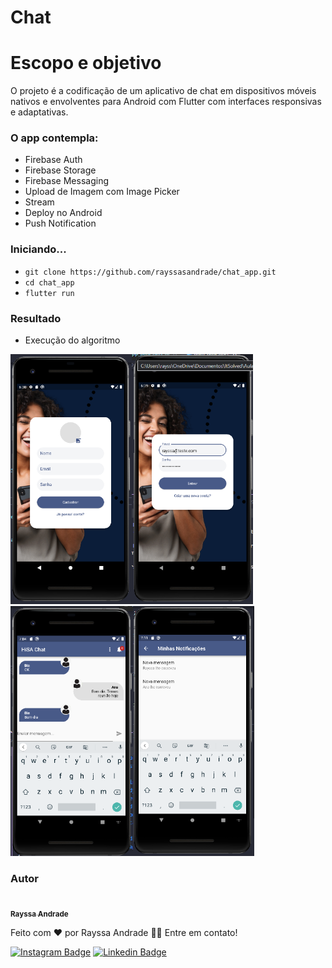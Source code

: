 # Chat 

# Escopo e objetivo

O projeto é a codificação de um aplicativo de chat em dispositivos móveis nativos e envolventes para Android com Flutter com interfaces responsivas e adaptativas.

### O app contempla:
- Firebase Auth
- Firebase Storage
- Firebase Messaging
- Upload de Imagem com Image Picker
- Stream
- Deploy no Android
- Push Notification

### Iniciando...

- `git clone https://github.com/rayssasandrade/chat_app.git`
- `cd chat_app`
- `flutter run`

### Resultado

- Execução do algoritmo 

<img src="/assets/images/cadastro.png" alt="cadastro" height="400em" /><img src="/assets/images/login.png" alt="login" height="400em" /><img src="/assets/images/salaBatePapo.png" alt="sala de bate papo" height="400em" /><img src="/assets/images/notificações.png" alt="notificações" height="400em" />

### Autor

<a href="#">
 <img style="border-radius: 50%;" src="https://media-exp1.licdn.com/dms/image/C4D03AQGc_Ovg7ftTrw/profile-displayphoto-shrink_800_800/0/1600526654859?e=1643241600&v=beta&t=k16wL6TdDuM4mXYy2s1TjJUmq5pTqgA5bOllODvQSBs" width="100px;" alt=""/>
<br />
<sub><b>Rayssa Andrade</b></sub></a>

Feito com ❤️ por Rayssa Andrade 👋🏽 Entre em contato!

[![Instagram Badge](https://img.shields.io/badge/Instagram-E4405F?style=for-the-badge&logo=instagram&logoColor=white)](https://www.instagram.com/rayssa_s.andrade)
[![Linkedin Badge](https://img.shields.io/badge/LinkedIn-0077B5?style=for-the-badge&logo=linkedin&logoColor=white)](https://www.linkedin.com/in/rayssa-andrade-7785041a3)
